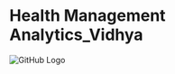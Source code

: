 # Health Management Analytics_Vidhya

![GitHub Logo](https://datahack-prod.s3.ap-south-1.amazonaws.com/__sized__/contest_cover/cover_4-thumbnail-1200x1200.png)

